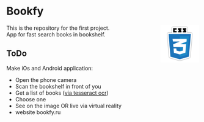 # Bookfy
<img align="right" width="100" height="100" src="/images/css.png">

<p>This is the repository for the first project. <br> 
App for fast search books in bookshelf.</p>

## ToDo
Make iOs and Android application:
<ul>
  <li>Open the phone camera</li>
  <li>Scan the bookshelf in front of you</li>
  <li>Get a list of books (<a href="http://imperialsoup.com/2016/04/29/simple-ocr-android-app-using-tesseract-tutorial/" target="_blank">via tesseract ocr</a>)</li>
  <li>Choose one</li>
  <li>See on the image OR live via virtual reality</li>
  <li>website bookfy.ru</li>
</ul>
